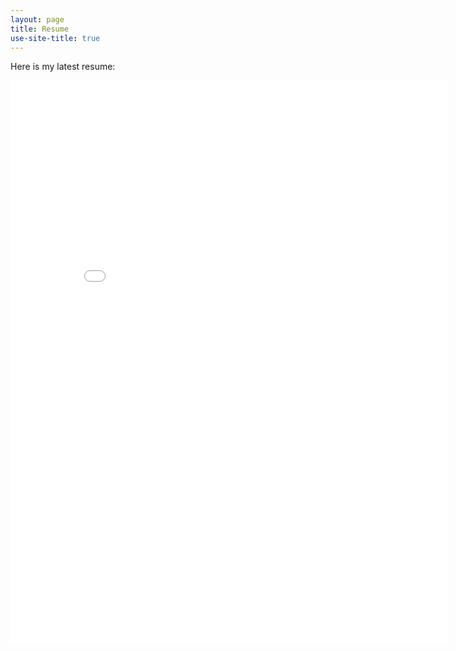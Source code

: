 ```yaml
---
layout: page
title: Resume
use-site-title: true
---
```


<p>Here is my latest resume:</p>

<div style="text-align:center;">
  <embed src="/Pranjal_Rawat_Resume.pdf" type="application/pdf" width="700" height="900">
</div>
